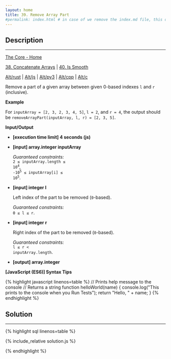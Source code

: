 ```yaml
---
layout: home
title: 39. Remove Array Part
#permalink: index.html # in case of we remove the index.md file, this doc will be the index page
---
```


<div class="row">
<div class="columnStmt" markdown="1">

## Description

---

[The Core - Home](../../code-signal-arcade-thecore/README.html)

[38. Concatenate Arrays](../38_concatenateArrays/README.html) | [40. Is Smooth](../40_isSmooth/README.html)

[Alt/rust](./Alt_rust/README.md) | [Alt/js](./Alt_js/README.html) | [Alt/py3](./Alt_py3/README.md) | [Alt/cpp](./Alt_cpp/README.md) | [Alt/c](./Alt_c/README.md)

Remove a part of a given array between given 0-based indexes <code>l</code> and <code>r</code> (inclusive).

**Example**

For <code>inputArray = [2, 3, 2, 3, 4, 5]</code>, <code>l = 2</code>, and <code>r = 4</code>, the output should be
<code>removeArrayPart(inputArray, l, r) = [2, 3, 5]</code>.

**Input/Output**

- **[execution time limit] 4 seconds (js)**

- **[input] array.integer inputArray**

  _Guaranteed constraints:_<br>
   <code>2 ≤ inputArray.length ≤ 10<sup>4</sup></code>,<br>
   <code>-10<sup>5</sup> ≤ inputArray[i] ≤ 10<sup>5</sup></code>.

- **[input] integer l**

   Left index of the part to be removed (<code>0</code>-based).<br>

  _Guaranteed constraints:_<br>
   <code>0 ≤ l ≤ r</code>.

- **[input] integer r**

   Right index of the part to be removed (<code>0</code>-based).<br>

  _Guaranteed constraints:_<br>
   <code>l ≤ r < inputArray.length</code>.

- **[output] array.integer**

**[JavaScript (ES6)] Syntax Tips**

{% highlight javascript linenos=table %}
// Prints help message to the console
// Returns a string
function helloWorld(name) {
console.log("This prints to the console when you Run Tests");
return "Hello, " + name;
}
{% endhighlight %}

</div>
<div class="columnSol" markdown="1">

## Solution

---

{% highlight sql linenos=table %}

{% include_relative solution.js %}

{% endhighlight %}

</div>
</div>
